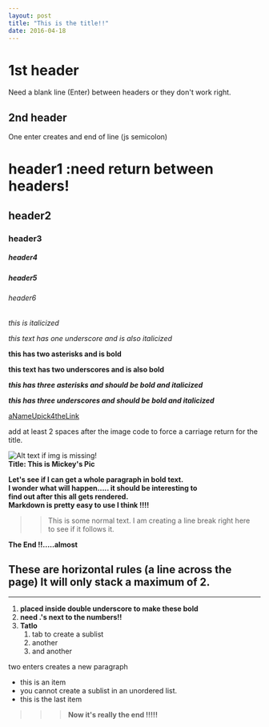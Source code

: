 ```yaml
---
layout: post
title: "This is the title!!"
date: 2016-04-18
---
```




1st header
====

Need a blank line (Enter) between headers or they don't work right.

2nd header
----

One enter creates and end of line (js semicolon)

# header1 :need return between headers! #

## header2 ##

### header3 ###

##### header4 ####

##### header5 #####

###### header6 ######


*this is italicized*  

_this text has one underscore and is also italicized_  

**this has two asterisks and is bold**

__this text has two underscores and is also bold__   

***this has three asterisks and should be bold and italicized***

___this has three underscores and should be bold and italicized___

[aNameUpick4theLink](https://github.com/)  

add at least 2 spaces after the image code to force a carriage return for the title.

![Alt text if img is missing!](http://img.lum.dolimg.com/v1/images/character_mickeymouse_home_mickey_notemplate_3a0db1b2.jpeg?region=0,0,600,600&width=320 "Title of your choice.")  
__Title: This is Mickey's Pic__   


__Let's see if I can get a whole paragraph in bold text.  
I wonder what will happen..... it should be interesting to  
find out after this all gets rendered.  
Markdown is pretty easy to use I think !!!!__  


>>This is some normal text. I am creating a line break right here  
to see if it follows it.  
>> 

__The End !!.....almost__  
  
   
   
These are horizontal rules (a line across the page)
It will only stack a maximum of 2.
---
---



>
1. __placed inside double underscore to make these bold__
2. __need .'s next to the numbers!!__
3. __Tatlo__
    1. tab to create a sublist
    2. another
    3. and another
>

two enters creates a new paragraph



* this is an item
* you cannot create a sublist in an unordered list.
* this is the last item


>>>__Now it's really the end !!!!!__
>>>



